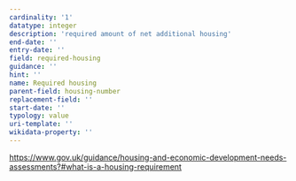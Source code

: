```yaml
---
cardinality: '1'
datatype: integer
description: 'required amount of net additional housing'
end-date: ''
entry-date: ''
field: required-housing 
guidance: ''
hint: ''
name: Required housing
parent-field: housing-number
replacement-field: ''
start-date: ''
typology: value
uri-template: ''
wikidata-property: ''
---
```


https://www.gov.uk/guidance/housing-and-economic-development-needs-assessments?#what-is-a-housing-requirement
